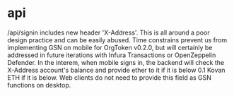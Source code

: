 # api

/api/signin includes new header 'X-Address'. This is all around a poor design practice and can be easily abused. Time constrains prevent us from implementing GSN on mobile for OrgToken v0.2.0, but will certainly be addressed in future iterations with Infura Transactions or OpenZeppelin Defender. In the interem, when mobile signs in, the backend will check the X-Address account's balance and provide ether to it if it is below 0.1 Kovan ETH if it is below. Web clients do not need to provide this field as GSN functions on desktop.